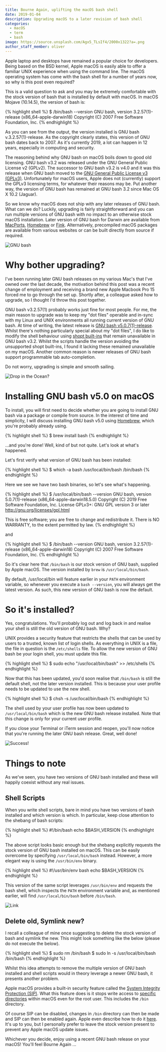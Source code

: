 ```yaml
---
title: Bourne Again, uplifting the macOS bash shell
date: 2019-01-04
description: Upgrading macOS to a later revision of bash shell
categories:
  - macOS
  - term
  - bash
image: https://source.unsplash.com/Agx5_TLsIf4/2000x1322?a=.png
author_staff_member: oliver
---
```


Apple laptop and desktops have remained a popular choice for developers. Being based on the BSD kernel, Apple macOS is easily able to offer a familiar UNIX experience when using the command line. The macOS operating system has come with the bash shell for a number of years now, so why is this post even required?

This is a valid question to ask and you may be extremely comfortable with the stock version of bash that is installed by default with macOS. In macOS Mojave (10.14.5), the version of bash is:

{% highlight shell %}
$ /bin/bash --version
GNU bash, version 3.2.57(1)-release (x86_64-apple-darwin18)
Copyright (C) 2007 Free Software Foundation, Inc.
{% endhighlight %}

As you can see from the output, the version installed is GNU bash v.3.2.57(1)-release. As the copyright clearly states, this version of GNU bash dates back to 2007. As it's currently 2019, a lot can happen in 12 years, especially in computing and security.

The reasoning behind why GNU bash on macOS boils down to good old licensing. GNU bash v3.2 was released under the GNU General Public License v2 (GPLv2). The successor to GNU bash v3.2 is v4.0 and it was this release when GNU bash moved to the [GNU General Public License v3 (GPLv3)](https://www.gnu.org/licenses/gpl.html). Unfortunately for macOS users, Apple does not (currently) support the GPLv3 licensing terms, for whatever their reasons may be. Put another way, the version of GNU bash has remained at GNU bash 3.2 since Mac OS X 10.2 (Jaguar).

So we know why macOS does not ship with any later releases of GNU bash. What can we do? Luckily, upgrading is fairly straightforward and you can run multiple versions of GNU bash with no impact to an otherwise stock macOS installation. Later version of GNU bash for Darwin are available from [MacPorts](http://trac.macports.org/browser/trunk/dports/shells/bash), [Homebrew](http://brew.sh/) or [Fink](http://pdb.finkproject.org/pdb/package.php/bash). Alternatively, precompiled macOS packages are available from various websites or can be built directly from source if required.

![GNU bash](https://tiswww.case.edu/php/chet/img/bash-logo-web.png)

# Why bother upgrading?

I've been running later GNU bash releases on my various Mac's that I've owned over the last decade, the motivation behind this post was a recent change of employment and receiving a brand new Apple Macbook Pro 15 forced me to go through the set up. Shortly after, a colleague asked how to upgrade, so I thought I'd throw this post together.

GNU bash v3.2.57(1) probably works just fine for most people. For me, the main reason to upgrade was to keep my "dot files" operable and in-sync with my Linux and UNIX environments all running current version of GNU bash. At time of writing, the latest release is [GNU bash v5.0.7(1)-release](https://tiswww.case.edu/php/chet/bash/bashtop.html#CurrentStatus). Whilst there's nothing particularly special about my "dot files", I do like to modify the shell behaviour using [shopt built-ins](https://www.gnu.org/software/bash/manual/bash.html#The-Shopt-Builtin) that remain unavailable in GNU bash v3.2. Whilst the scripts handle the version avoiding the unsupported shopt built-ins, I found it lacking these remained unavailable on my macOS. Another common reason is newer releases of GNU bash support programmable tab auto-completion.

Do not worry, upgrading is simple and smooth sailing.

![Drop in the Ocean?](https://source.unsplash.com/DKix6Un55mw/1500x1000?a=.png)

# Installing GNU bash v5.0 on macOS

To install, you will first need to decide whether you are going to install GNU bash via a package or compile from source. In the interest of time and simplicity, I will discuss installing GNU bash v5.0 using [Homebrew](http://brew.sh/), which you're probably already using.

{% highlight shell %}
$ brew install bash
{% endhighlight %}

...and you're done! Well, kind of but not quite. Let's look at what's happened.

Let's first verify what version of GNU bash has been installed:

{% highlight shell %}
$ which -a bash
/usr/local/bin/bash
/bin/bash
{% endhighlight %}

Here we see we have two bash binaries, so let's see what's happening.

{% highlight shell %}
$ /usr/local/bin/bash --version
GNU bash, version 5.0.7(1)-release (x86_64-apple-darwin18.5.0)
Copyright (C) 2019 Free Software Foundation, Inc.
License GPLv3+: GNU GPL version 3 or later <http://gnu.org/licenses/gpl.html>

This is free software; you are free to change and redistribute it.
There is NO WARRANTY, to the extent permitted by law.
{% endhighlight %}

and

{% highlight shell %}
$ /bin/bash --version
GNU bash, version 3.2.57(1)-release (x86_64-apple-darwin18)
Copyright (C) 2007 Free Software Foundation, Inc.
{% endhighlight %}

So it's clear here that `/bin/bash` is our stock version of GNU bash, supplied by Apple macOS. The version installed by `brew` is `/usr/local/bin/bash`.

By default, /usr/local/bin will feature earlier in your `PATH` environment variable, so whenever you execute a `bash --version`, you will always get the latest version. As such, this new version of GNU bash is now the default.

# So it's installed?

Yes, congratulations. You'll probably log out and log back in and realise your shell is still the old version of GNU bash. Why?

UNIX provides a security feature that restricts the shells that can be used by users to a trusted, known list of login shells. As everything in UNIX is a file, the file in question is the `/etc/shells` file. To allow the new version of GNU bash be your login shell, you must update this file.

{% highlight shell %}
$ sudo echo "/usr/local/bin/bash" >> /etc/shells
{% endhighlight %}

Now that this has been updated, you'd soon realise that `/bin/bash` is still the default shell, not the later version installed. This is because your user profile needs to be updated to use the new shell.

{% highlight shell %}
$ chsh -s /usr/local/bin/bash
{% endhighlight %}

The shell used by your user profile has now been updated to `/usr/local/bin/bash` which is the new GNU bash release installed. Note that this change is only for your current user profile.

If you close your Terminal or iTerm session and reopen, you'll now notice that you're running the later GNU bash release. Great, well done!

![Success!](https://source.unsplash.com/AndE50aaHn4/1500x1000?a=.png)

# Things to note

As we've seen, you have two versions of GNU bash installed and these will happily coexist without any real issues.

## Shell Scripts

When you write shell scripts, bare in mind you have two versions of bash installed and which version is which. In particular, keep close attention to the shebang of bash scripts:

{% highlight shell %}
#!/bin/bash
echo $BASH_VERSION
{% endhighlight %}

The above script looks basic enough but the shebang explicitly requests the stock version of GNU bash installed on macOS. This can be easily ovrercome by specifying `/usr/local/bin/bash` instead. However, a more elegant way is using the `/usr/bin/env` binary.

{% highlight shell %}
#!/usr/bin/env bash
echo $BASH_VERSION
{% endhighlight %}

This version of the same script leverages `/usr/bin/env` and requests the bash shell, which inspects the `PATH` environment variable and, as mentioned earlier, will find `/usr/local/bin/bash` before `/bin/bash`.

![Link](https://source.unsplash.com/gtVrejEGdmM/1500x1000?a=.png)

## Delete old, Symlink new?

I recall a colleague of mine once suggesting to delete the stock version of bash and symlink the new. This might look something like the below (please do not execute the below).

{% highlight shell %}
$ sudo rm /bin/bash
$ sudo ln -s /usr/local/bin/bash /bin/bash
{% endhighlight %}

Whilst this idea attempts to remove the multiple version of GNU bash installed and shell scripts would in theory leverage a newer GNU bash, it presents another problem.

Apple macOS provides a built-in security feature called the [System Integrity Protection (SIP)](https://developer.apple.com/library/archive/documentation/Security/Conceptual/System_Integrity_Protection_Guide/Introduction/Introduction.html). What this feature does is it stops write access to [specific directories](https://developer.apple.com/library/archive/documentation/Security/Conceptual/System_Integrity_Protection_Guide/FileSystemProtections/FileSystemProtections.html) within macOS even for the root user. This includes the ``/bin`` directory.

Of course SIP can be disabled, changes in `/bin` directory can then be made and SIP can then be enabled again. Apple even describe how to do it [here](https://developer.apple.com/library/archive/documentation/Security/Conceptual/System_Integrity_Protection_Guide/ConfiguringSystemIntegrityProtection/ConfiguringSystemIntegrityProtection.html). It's up to you, but I personally prefer to leave the stock version present to prevent any Apple macOS update issues.

Whichever you decide, enjoy using a recent GNU bash release on your macOS! You'll feel Bourne Again ...

